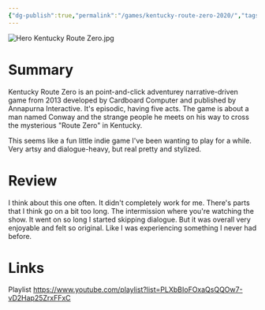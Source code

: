 ```yaml
---
{"dg-publish":true,"permalink":"/games/kentucky-route-zero-2020/","tags":["LP"],"created":"2023-12-08","updated":"2024-08-05"}
---
```



![Hero Kentucky Route Zero.jpg](/img/user/Attachments/Hero%20Kentucky%20Route%20Zero.jpg)

# Summary

Kentucky Route Zero is an point-and-click adventurey narrative-driven game from 2013 developed by Cardboard Computer and published by Annapurna Interactive. It's episodic, having five acts. The game is about a man named Conway and the strange people he meets on his way to cross the mysterious "Route Zero" in Kentucky.

This seems like a fun little indie game I've been wanting to play for a while. Very artsy and dialogue-heavy, but real pretty and stylized.

# Review

I think about this one often. It didn't completely work for me. There's parts that I think go on a bit too long. The intermission where you're watching the show. It went on so long I started skipping dialogue. But it was overall very enjoyable and felt so original. Like I was experiencing something I never had before.

# Links

Playlist https://www.youtube.com/playlist?list=PLXbBIoFOxaQsQQOw7-vD2Hap25ZrxFFxC
